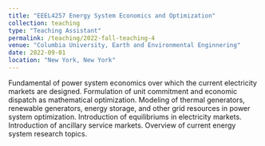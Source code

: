 ```yaml
---
title: "EEEL4257 Energy System Economics and Optimization"
collection: teaching
type: "Teaching Assistant"
permalink: /teaching/2022-fall-teaching-4
venue: "Columbia University, Earth and Environmental Enginnering"
date: 2022-09-01
location: "New York, New York"
---
```


Fundamental of power system economics over which the current electricity markets are designed. Formulation of unit commitment and economic dispatch as mathematical optimization. Modeling of thermal generators, renewable generators, energy storage, and other grid resources in power system optimization. Introduction of equilibriums in electricity markets. Introduction of ancillary service markets. Overview of current energy system research topics.

